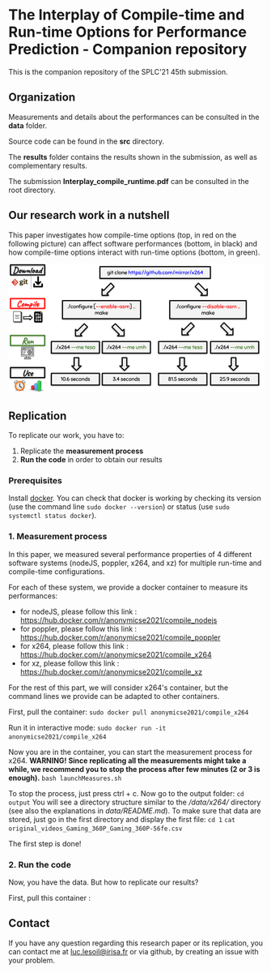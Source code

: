 # The Interplay of Compile-time and Run-time Options for Performance Prediction - Companion repository 

This is the companion repository of the SPLC'21 45th submission.

## Organization

Measurements and details about the performances can be consulted in the **data** folder.

Source code can be found in the **src** directory.

The **results** folder contains the results shown in the submission, as well as complementary results.

The submission **Interplay_compile_runtime.pdf** can be consulted in the root directory.

## Our research work in a nutshell

This paper investigates how compile-time options (top, in red on the following picture) can affect software performances (bottom, in black) and how compile-time options interact with run-time options (bottom, in green).

![picture](results/intro_fig_v4.png)

## Replication

To replicate our work, you have to:
1. Replicate the **measurement process**
2. **Run the code** in order to obtain our results

### Prerequisites

Install [docker](https://docs.docker.com/get-docker/). You can check that docker is working by checking its version (use the command line ```sudo docker --version```) or status (use ```sudo systemctl status docker```).

### 1. Measurement process

In this paper, we measured several performance properties of 4 different software systems (nodeJS, poppler, x264, and xz) for multiple run-time and compile-time configurations. 

For each of these system, we provide a docker container to measure its performances:
- for nodeJS, please follow this link : https://hub.docker.com/r/anonymicse2021/compile_nodejs
- for poppler, please follow this link : https://hub.docker.com/r/anonymicse2021/compile_poppler
- for x264, please follow this link : https://hub.docker.com/r/anonymicse2021/compile_x264
- for xz, please follow this link : https://hub.docker.com/r/anonymicse2021/compile_xz

For the rest of this part, we will consider x264's container, but the command lines we provide can be adapted to other containers. 

First, pull the container:
`sudo docker pull anonymicse2021/compile_x264`

Run it in interactive mode:
`sudo docker run -it anonymicse2021/compile_x264`

Now you are in the container, you can start the measurement process for x264. **WARNING! Since replicating all the measurements might take a while, we recommend you to stop the process after few minutes (2 or 3 is enough).**
`bash launchMeasures.sh`

To stop the process, just press ctrl + c. Now go to the output folder:
`cd output`
You will see a directory structure similar to the */data/x264/* directory (see also the explanations in *data/README.md*). To make sure that data are stored, just go in the first directory and display the first file:
`cd 1`
`cat original_videos_Gaming_360P_Gaming_360P-56fe.csv`

The first step is done!

### 2. Run the code

Now, you have the data. But how to replicate our results?

First, pull this container :


## Contact

If you have any question regarding this research paper or its replication, you can contact me at luc.lesoil@irisa.fr or via github, by creating an issue with your problem.


